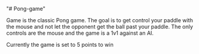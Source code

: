 "# Pong-game" 

Game is the classic Pong game. The goal is to get control your paddle with the mouse and not let the opponent get the ball past
your paddle. The only controls are the mouse and the game is a 1v1 against an AI.


Currently the game is set to 5 points to win